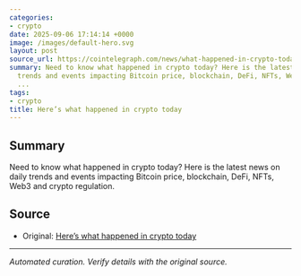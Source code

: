 ```yaml
---
categories:
- crypto
date: 2025-09-06 17:14:14 +0000
image: /images/default-hero.svg
layout: post
source_url: https://cointelegraph.com/news/what-happened-in-crypto-today?utm_source=rss_feed&utm_medium=rss&utm_campaign=rss_partner_inbound
summary: Need to know what happened in crypto today? Here is the latest news on daily
  trends and events impacting Bitcoin price, blockchain, DeFi, NFTs, Web3 and crypto
  ...
tags:
- crypto
title: Here’s what happened in crypto today
---
```


## Summary

Need to know what happened in crypto today? Here is the latest news on daily trends and events impacting Bitcoin price, blockchain, DeFi, NFTs, Web3 and crypto regulation.

## Source

- Original: [Here’s what happened in crypto today](https://cointelegraph.com/news/what-happened-in-crypto-today?utm_source=rss_feed&utm_medium=rss&utm_campaign=rss_partner_inbound)


---

*Automated curation. Verify details with the original source.*